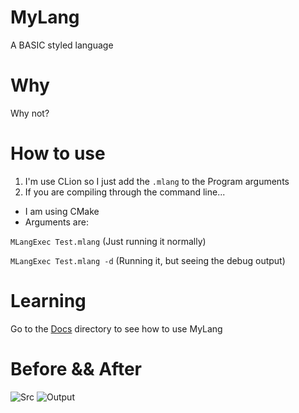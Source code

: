 # MyLang

A BASIC styled language

# Why

Why not?

# How to use

1. I'm use CLion so I just add the ```.mlang``` to the Program arguments
2. If you are compiling through the command line...
  * I am using CMake
  * Arguments are:

```MLangExec Test.mlang``` (Just running it normally)

```MLangExec Test.mlang -d``` (Running it, but seeing the debug output)

# Learning 

Go to the [Docs](docs) directory to see how to use MyLang

# Before && After

![Src](ReadMeImg/Src.png)
![Output](ReadMeImg/Output.png)
